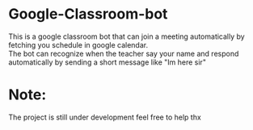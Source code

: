 # Google-Classroom-bot

This is a google classroom bot that can join a meeting automatically by fetching  you schedule in  google calendar.</br>
The bot can recognize when the teacher say your name and respond automatically by sending a short message like "Im here sir"

# Note:
The project is still under development feel free to help thx
